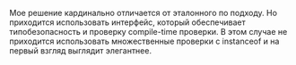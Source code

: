 Мое решение кардинально отличается от эталонного по подходу.
Но приходится использовать интерфейс, который обеспечивает типобезопасность и проверку
compile-time проверки. В этом случае не приходится использовать множественные проверки с
instanceof и на первый взгляд выглядит элегантнее.
